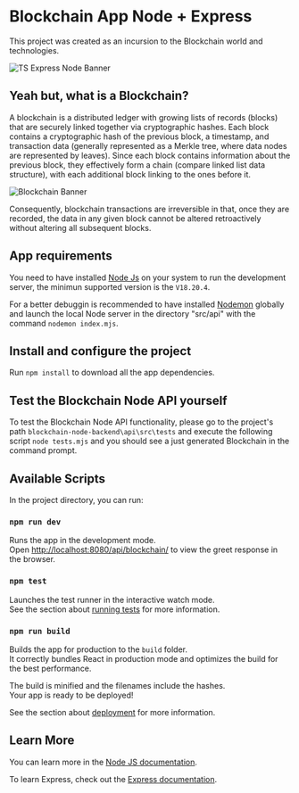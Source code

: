 # Blockchain App Node + Express

This project was created as an incursion to the Blockchain world and technologies.

![TS Express Node Banner](https://live.staticflickr.com/65535/52702210344_fe78a142e7_o.png)

## Yeah but, what is a Blockchain?

A blockchain is a distributed ledger with growing lists of records (blocks) that are securely linked together via cryptographic hashes. Each block contains a cryptographic hash of the previous block, a timestamp, and transaction data (generally represented as a Merkle tree, where data nodes are represented by leaves). Since each block contains information about the previous block, they effectively form a chain (compare linked list data structure), with each additional block linking to the ones before it.

![Blockchain Banner](https://st4.depositphotos.com/16552764/20957/v/450/depositphotos_209572350-stock-illustration-block-chain-logo-illustration-block.jpg)

Consequently, blockchain transactions are irreversible in that, once they are recorded, the data in any given block cannot be altered retroactively without altering all subsequent blocks.

## App requirements

You need to have installed [Node Js](https://nodejs.org/en/) on your system to run the development server, the minimun supported version is the `V18.20.4`.

For a better debuggin is recommended to have installed [Nodemon](https://www.npmjs.com/package/nodemon) globally and launch the local Node server in the directory "src/api" with the command `nodemon index.mjs`.

## Install and configure the project

Run `npm install` to download all the app dependencies.

## Test the Blockchain Node API yourself

To test the Blockchain Node API functionality, please go to the project's path `blockchain-node-backend\api\src\tests` and execute the following script `node tests.mjs` and you should see a just generated Blockchain in the command prompt.

## Available Scripts

In the project directory, you can run:

### `npm run dev`

Runs the app in the development mode.\
Open [http://localhost:8080/api/blockchain/](http://localhost:8080/api/blockchain/) to view the greet response in the browser.

### `npm test`

Launches the test runner in the interactive watch mode.\
See the section about [running tests](https://facebook.github.io/create-react-app/docs/running-tests) for more information.

### `npm run build`

Builds the app for production to the `build` folder.\
It correctly bundles React in production mode and optimizes the build for the best performance.

The build is minified and the filenames include the hashes.\
Your app is ready to be deployed!

See the section about [deployment](https://facebook.github.io/create-react-app/docs/deployment) for more information.

## Learn More

You can learn more in the [Node JS documentation](https://nodejs.org/docs/latest/api/).

To learn Express, check out the [Express documentation](https://expressjs.com/en/starter/installing.html).
